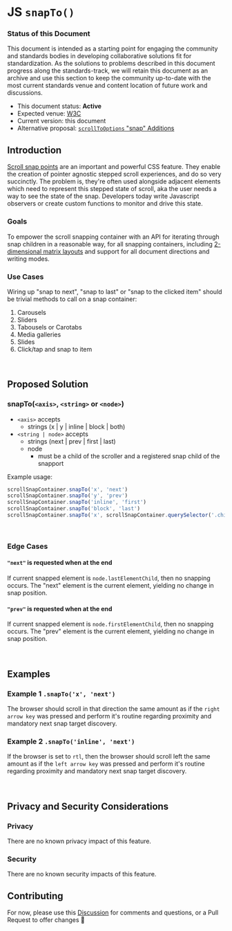 # JS `snapTo()`

### Status of this Document
This document is intended as a starting point for engaging the community and standards bodies in developing collaborative solutions fit for standardization. As the solutions to
problems described in this document progress along the standards-track, we will retain this document as an archive and use this section to keep the community up-to-date with the
most current standards venue and content location of future work and discussions.
* This document status: **Active**
* Expected venue: [W3C](https://www.w3.org)
* Current version: this document
* Alternative proposal: [`scrollToOptions` "snap" Additions](https://github.com/argyleink/ScrollSnapExplainers/tree/main/js-scrollTo()_Snap-Additions)

## Introduction

[Scroll snap points](https://www.w3.org/TR/css-scroll-snap-1/) are an important and powerful CSS feature. They enable the creation of pointer agnostic stepped scroll experiences, and do so very succinctly. The problem is, they're often used alongside adjacent elements which need to represent this stepped state of scroll, aka the user needs a way to see the state of the snap. Developers today write Javascript observers or create custom functions to monitor and drive this state. 

### Goals

To empower the scroll snapping container with an API for iterating through snap children in a reasonable way, for all snapping containers, including [2-dimensional matrix layouts](https://codepen.io/argyleink/pen/MWWpOmz) and support for all document directions and writing modes.

### Use Cases

Wiring up "snap to next", "snap to last" or "snap to the clicked item" should be trivial methods to call on a snap container:

1. Carousels
2. Sliders
3. Tabousels or Carotabs
4. Media galleries
5. Slides
6. Click/tap and snap to item

<br>

## Proposed Solution

### snapTo(`<axis>`, `<string>` or `<node>`)
- `<axis>` accepts
    - strings (x | y | inline | block | both)
- `<string | node>` accepts
    - strings (next | prev | first | last)
    - node
        - must be a child of the scroller and a registered snap child of the snapport

Example usage:  
```js
scrollSnapContainer.snapTo('x', 'next')
scrollSnapContainer.snapTo('y', 'prev')
scrollSnapContainer.snapTo('inline', 'first')
scrollSnapContainer.snapTo('block', 'last')
scrollSnapContainer.snapTo('x', scrollSnapContainer.querySelector('.child-2'))
```

<br>

### Edge Cases
#### `"next"` is requested when at the end
If current snapped element is `node.lastElementChild`, then no snapping occurs. The "next" element is the current element, yielding no change in snap position.

#### `"prev"` is requested when at the end
If current snapped element is `node.firstElementChild`, then no snapping occurs. The "prev" element is the current element, yielding no change in snap position.


<br>

## Examples
### Example 1 `.snapTo('x', 'next')`
The browser should scroll in that direction the same amount as if the `right arrow key` was pressed and perform it's routine regarding proximity and mandatory next snap target discovery.

### Example 2 `.snapTo('inline', 'next')`
If the browser is set to `rtl`, then the browser should scroll left the same amount as if the `left arrow key` was pressed and perform it's routine regarding proximity and mandatory next snap target discovery.

<br>

## Privacy and Security Considerations

### Privacy

There are no known privacy impact of this feature.

### Security

There are no known security impacts of this feature.

## Contributing
For now, please use this [Discussion](https://github.com/argyleink/ScrollSnapExplainers/discussions/6) for comments and questions, or a Pull Request to offer changes 🙏
